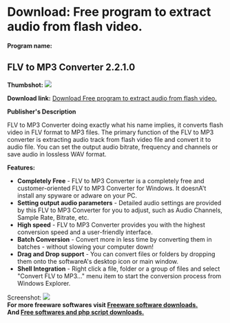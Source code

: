 # Download: Free program to extract audio from flash video.

**Program name:**

## FLV to MP3 Converter 2.2.1.0

  
**Thumbshot:** ![](http://www.freewarefiles.com/screenshot/am_flv2mp3_md.jpg)   
  
**Download link:** [Download Free program to extract audio from flash video.](http://freesoftwares.boysofts.com/FLV-to-MP3-Converter_program_72205.html)  
  


**Publisher's Description**  
  


FLV to MP3 Converter doing exactly what his name implies, it converts flash video in FLV format to MP3 files. The primary function of the FLV to MP3 converter is extracting audio track from flash video file and convert it to audio file. You can set the output audio bitrate, frequency and channels or save audio in lossless WAV format. 

**Features:**

  * **Completely Free** \- FLV to MP3 Converter is a completely free and customer-oriented FLV to MP3 Converter for Windows. It doesnA't install any spyware or adware on your PC. 
  * **Setting output audio parameters** \- Detailed audio settings are provided by this FLV to MP3 Converter for you to adjust, such as Audio Channels, Sample Rate, Bitrate, etc. 
  * **High speed** \- FLV to MP3 Converter provides you with the highest conversion speed and a user-friendly interface. 
  * **Batch Conversion** \- Convert more in less time by converting them in batches - without slowing your computer down! 
  * **Drag and Drop support** \- You can convert files or folders by dropping them onto the softwareA's desktop icon or main window. 
  * **Shell Integration** \- Right click a file, folder or a group of files and select "Convert FLV to MP3..." menu item to start the conversion process from Windows Explorer. 

  
  
Screenshot: ![](http://www.freewarefiles.com/screenshot/am_flv2mp3.jpg)   
**For more freeware softwares visit [Freeware software downloads.](http://freesoftwares.boysofts.com/)**   
**And [Free softwares and php script downloads.](http://www.boysofts.com/)**
